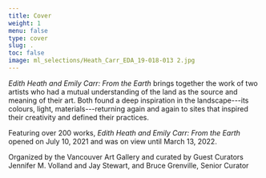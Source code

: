 ```yaml
---
title: Cover
weight: 1
menu: false
type: cover
slug: .
toc: false
image: ml_selections/Heath_Carr_EDA_19-018-013 2.jpg
---
```


*Edith Heath and Emily Carr: From the Earth* brings together the work of two artists who had a mutual understanding of the land as the source and meaning of their art. Both found a deep inspiration in the landscape---its colours, light, materials---returning again and again to sites that inspired their creativity and defined their practices.

Featuring over 200 works, *Edith Heath and Emily Carr: From the Earth* opened on July 10, 2021 and was on view until March 13, 2022. 

Organized by the Vancouver Art Gallery and curated by Guest Curators Jennifer M. Volland and Jay Stewart, and Bruce Grenville, Senior Curator

